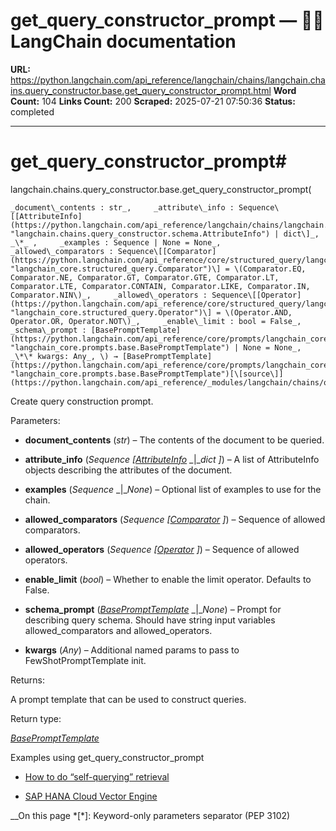 # get_query_constructor_prompt — 🦜🔗 LangChain  documentation

**URL:** https://python.langchain.com/api_reference/langchain/chains/langchain.chains.query_constructor.base.get_query_constructor_prompt.html
**Word Count:** 104
**Links Count:** 200
**Scraped:** 2025-07-21 07:50:36
**Status:** completed

---

# get\_query\_constructor\_prompt\#

langchain.chains.query\_constructor.base.get\_query\_constructor\_prompt\(

    _document\_contents : str_,     _attribute\_info : Sequence\[[AttributeInfo](https://python.langchain.com/api_reference/langchain/chains/langchain.chains.query_constructor.schema.AttributeInfo.html#langchain.chains.query_constructor.schema.AttributeInfo "langchain.chains.query_constructor.schema.AttributeInfo") | dict\]_,     _\*_ ,     _examples : Sequence | None = None_,     _allowed\_comparators : Sequence\[[Comparator](https://python.langchain.com/api_reference/core/structured_query/langchain_core.structured_query.Comparator.html#langchain_core.structured_query.Comparator "langchain_core.structured_query.Comparator")\] = \(Comparator.EQ, Comparator.NE, Comparator.GT, Comparator.GTE, Comparator.LT, Comparator.LTE, Comparator.CONTAIN, Comparator.LIKE, Comparator.IN, Comparator.NIN\)_,     _allowed\_operators : Sequence\[[Operator](https://python.langchain.com/api_reference/core/structured_query/langchain_core.structured_query.Operator.html#langchain_core.structured_query.Operator "langchain_core.structured_query.Operator")\] = \(Operator.AND, Operator.OR, Operator.NOT\)_,     _enable\_limit : bool = False_,     _schema\_prompt : [BasePromptTemplate](https://python.langchain.com/api_reference/core/prompts/langchain_core.prompts.base.BasePromptTemplate.html#langchain_core.prompts.base.BasePromptTemplate "langchain_core.prompts.base.BasePromptTemplate") | None = None_,     _\*\* kwargs: Any_, \) → [BasePromptTemplate](https://python.langchain.com/api_reference/core/prompts/langchain_core.prompts.base.BasePromptTemplate.html#langchain_core.prompts.base.BasePromptTemplate "langchain_core.prompts.base.BasePromptTemplate")[\[source\]](https://python.langchain.com/api_reference/_modules/langchain/chains/query_constructor/base.html#get_query_constructor_prompt)\#     

Create query construction prompt.

Parameters:     

  * **document\_contents** \(_str_\) – The contents of the document to be queried.

  * **attribute\_info** \(_Sequence_ _\[_[_AttributeInfo_](https://python.langchain.com/api_reference/langchain/chains/langchain.chains.query_constructor.schema.AttributeInfo.html#langchain.chains.query_constructor.schema.AttributeInfo "langchain.chains.query_constructor.schema.AttributeInfo") _|__dict_ _\]_\) – A list of AttributeInfo objects describing the attributes of the document.

  * **examples** \(_Sequence_ _|__None_\) – Optional list of examples to use for the chain.

  * **allowed\_comparators** \(_Sequence_ _\[_[_Comparator_](https://python.langchain.com/api_reference/core/structured_query/langchain_core.structured_query.Comparator.html#langchain_core.structured_query.Comparator "langchain_core.structured_query.Comparator") _\]_\) – Sequence of allowed comparators.

  * **allowed\_operators** \(_Sequence_ _\[_[_Operator_](https://python.langchain.com/api_reference/core/structured_query/langchain_core.structured_query.Operator.html#langchain_core.structured_query.Operator "langchain_core.structured_query.Operator") _\]_\) – Sequence of allowed operators.

  * **enable\_limit** \(_bool_\) – Whether to enable the limit operator. Defaults to False.

  * **schema\_prompt** \([_BasePromptTemplate_](https://python.langchain.com/api_reference/core/prompts/langchain_core.prompts.base.BasePromptTemplate.html#langchain_core.prompts.base.BasePromptTemplate "langchain_core.prompts.base.BasePromptTemplate") _|__None_\) – Prompt for describing query schema. Should have string input variables allowed\_comparators and allowed\_operators.

  * **kwargs** \(_Any_\) – Additional named params to pass to FewShotPromptTemplate init.

Returns:     

A prompt template that can be used to construct queries.

Return type:     

[_BasePromptTemplate_](https://python.langchain.com/api_reference/core/prompts/langchain_core.prompts.base.BasePromptTemplate.html#langchain_core.prompts.base.BasePromptTemplate "langchain_core.prompts.base.BasePromptTemplate")

Examples using get\_query\_constructor\_prompt

  * [How to do “self-querying” retrieval](https://python.langchain.com/docs/how_to/self_query/)

  * [SAP HANA Cloud Vector Engine](https://python.langchain.com/docs/integrations/retrievers/self_query/hanavector_self_query/)

__On this page   *[\*]: Keyword-only parameters separator (PEP 3102)
